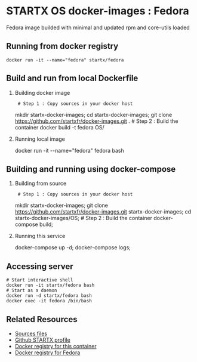 # STARTX OS docker-images : Fedora

Fedora image builded with minimal and updated rpm and core-utils loaded

## Running from docker registry

	docker run -it --name="fedora" startx/fedora

## Build and run from local Dockerfile
1. Building docker image

        # Step 1 : Copy sources in your docker host 
	mkdir startx-docker-images; 
	cd startx-docker-images;
	git clone https://github.com/startxfr/docker-images.git .
        # Step 2 : Build the container
	docker build -t fedora OS/

2. Running local image

	docker run -it --name="fedora" fedora bash


## Building and running using docker-compose
1. Building from source

        # Step 1 : Copy sources in your docker host 
	mkdir startx-docker-images; 
	git clone https://github.com/startxfr/docker-images.git startx-docker-images;
        cd startx-docker-images/OS;
        # Step 2 : Build the container
	docker-compose build;

2. Running this service

	docker-compose up -d;
	docker-compose logs;

## Accessing server

	# Start interactive shell
	docker run -it startx/fedora bash
	# Start as a daemon 
	docker run -d startx/fedora bash
	docker exec -it fedora /bin/bash

## Related Resources
* [Sources files](https://github.com/startxfr/docker-images/tree/master/Services/fedora)
* [Github STARTX profile](https://github.com/startxfr/docker-images)
* [Docker registry for this container](https://registry.hub.docker.com/u/startx/fedora/)
* [Docker registry for Fedora](https://registry.hub.docker.com/u/fedora/)
